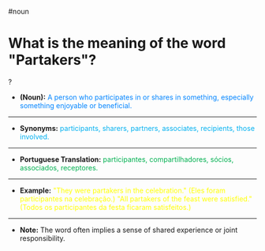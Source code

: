 
#noun
# What is the meaning of the word "Partakers"?
?
* **(Noun):** <span style="color:rgb(0, 132, 255)">A person who participates in or shares in something, especially something enjoyable or beneficial.</span>
---
* **Synonyms:** <span style="color:rgb(0, 176, 240)">participants, sharers, partners, associates, recipients, those involved.</span>
---
* **Portuguese Translation:** <span style="color:rgb(0, 176, 80)">participantes, compartilhadores, sócios, associados, receptores.</span>
---
* **Example:** <span style="color:rgb(255, 255, 0)">"They were partakers in the celebration." (Eles foram participantes na celebração.)</span>  <span style="color:rgb(255, 255, 0)">"All partakers of the feast were satisfied." (Todos os participantes da festa ficaram satisfeitos.)</span>
---
* **Note:** The word often implies a sense of shared experience or joint responsibility.
<!--SR:!2025-05-13,15,290-->



